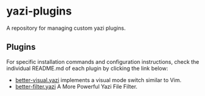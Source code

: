# yazi-plugins

A repository for managing custom yazi plugins.

## Plugins

For specific installation commands and configuration instructions, check the individual README.md of each plugin by clicking the link below:

- [better-visual.yazi](https://github.com/MaJinjie/yazi-plugins/blob/main/better-visual.yazi/README.md) implements a visual mode switch similar to Vim.
- [better-filter.yazi](https://github.com/MaJinjie/yazi-plugins/blob/main/better-filter.yazi/README.md) A More Powerful Yazi File Filter.
